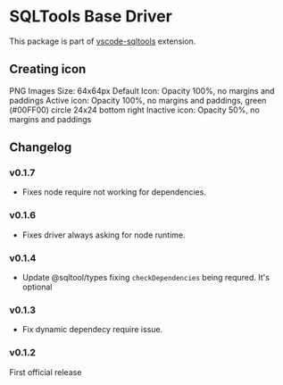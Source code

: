 # SQLTools Base Driver

This package is part of [vscode-sqltools](https://vscode-sqltools.mteixeira.dev/?umd_source=repository&utm_medium=readme&utm_campaign=base-driver) extension.

## Creating icon

PNG Images
Size: 64x64px
Default Icon: Opacity 100%, no margins and paddings
Active icon: Opacity 100%, no margins and paddings, green (#00FF00) circle 24x24 bottom right
Inactive icon: Opacity 50%, no margins and paddings

## Changelog

### v0.1.7

- Fixes node require not working for dependencies.

### v0.1.6

- Fixes driver always asking for node runtime.

### v0.1.4

- Update @sqltool/types fixing `checkDependencies` being requred. It's optional

### v0.1.3

- Fix dynamic dependecy require issue.

### v0.1.2

First official release
